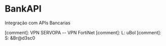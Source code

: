 # BankAPI
Integração com APIs Bancarias

[comment]: VPN SERVOPA -- VPN FortiNet
[comment]: L: uBol
[comment]: S: &Br@d3sc0